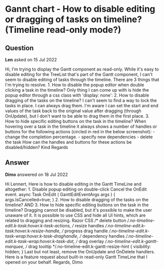 # Gannt chart - How to disable editing or dragging of tasks on timeline? (Timeline read-only mode?)

## Question

**Len** asked on 15 Jul 2022

Hi, I'm trying to display the Gantt component as read-only. While it's easy to disable editing for the TreeList that's part of the Gantt component, I can't seem to disable editing of tasks through the timeline. There are 3 things that I'm trying to resolve. 1. How to disable the popup editor when double clicking a task in the timeline? Only thing I can come up with is hide the popup editor through a css class with 'display: none': <GanttSettings> <GanttPopupEditSettings Class="d-none" /> </GanttSettings> 2. How to disable dragging of the tasks on the timeline? I can't seem to find a way to lock the tasks in place. I can always drag them. I'm aware I can set the start and end values of the task back to the original value after dragging (through OnUpdate), but I don't want to be able to drag them in the first place. 3. How to hide specific editing buttons on the task in the timeline? When hovering over a task in the timeline it always shows a number of handles or buttons for the following actions (circled in red in the below screenshot): - change the completion percentage. - specify new dependencies - delete the task How can the handles and buttons for these actions be disabled/hidden? Kind Regards

## Answer

**Dimo** answered on 18 Jul 2022

Hi Lennert, Here is how to disable editing in the Gantt TimeLine and altogether: 1. Disable popup editing on double-click Cancel the OnEdit event. async Task OnEdit ( GanttEditEventArgs args ) {
args.IsCancelled=true;
} 2. How to disable dragging of the tasks on the timeline? AND 3. How to hide specific editing buttons on the task in the timeline? Dragging cannot be disabled, but it's possible to make the user unaware of it. It is possible to use CSS and hide all UI hints, which are related to dragging and resizing. Razor <TelerikGantt Class="no-timeline-edit" TreeListEditMode="@GanttTreeListEditMode.None" OnEdit="@OnEdit" /> CSS /* delete button */.no-timeline-edit.k-task:hover.k-task-actions, /* resize handles */.no-timeline-edit.k-task:hover.k-resize-handle, /* progress drag handle */.no-timeline-edit.k-task-wrap:hover.k-task-draghandle, /* dependency handles */.no-timeline-edit.k-task-wrap:hover.k-task-dot, /* drag overlay */.no-timeline-edit.k-gantt-marquee, /* drag tooltip */.no-timeline-edit.k-gantt-resize-hint { visibility: hidden;
} Last but not least, remove the OnUpdate and OnDelete handlers. Here is a feature request about built-in read-only Gantt TimeLine that I opened on your behalf. Regards, Dimo
